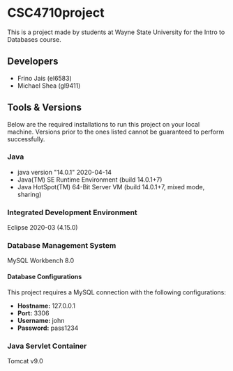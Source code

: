 # CSC4710project

This is a project made by students at Wayne State University for the Intro to Databases course. 

## Developers

- Frino Jais	(el6583)
- Michael Shea	(gl9411)

## Tools & Versions

Below are the required installations to run this project on your local machine. 
Versions prior to the ones listed cannot be guaranteed to perform successfully.

### Java
- java version "14.0.1" 2020-04-14
- Java(TM) SE Runtime Environment (build 14.0.1+7)
- Java HotSpot(TM) 64-Bit Server VM (build 14.0.1+7, mixed mode, sharing)

### Integrated Development Environment
Eclipse 2020-03 (4.15.0)

### Database Management System
MySQL Workbench 8.0

#### Database Configurations
This project requires a MySQL connection with the following configurations:
- <b>Hostname:</b> 127.0.0.1
- <b>Port:</b> 3306
- <b>Username:</b> john
- <b>Password:</b> pass1234

### Java Servlet Container
Tomcat v9.0
